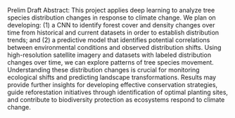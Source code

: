 Prelim Draft Abstract: 
This project applies deep learning to analyze tree species distribution changes in response to climate change. We plan on developing: (1) a CNN to identify forest cover and density changes over time from historical and current datasets in order to establish distribution trends; and (2) a predictive model that identifies potential correlations between environmental conditions and observed distribution shifts. Using high-resolution satellite imagery and datasets with labeled distribution changes over time, we can explore patterns of tree species movement. Understanding these distribution changes is crucial for monitoring ecological shifts and predicting landscape transformations. Results may provide further insights for developing effective conservation strategies, guide reforestation initiatives through identification of optimal planting sites, and contribute to biodiversity protection as ecosystems respond to climate change.
